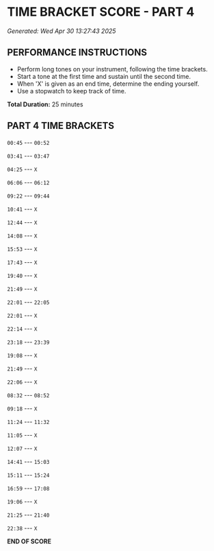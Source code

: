 # TIME BRACKET SCORE - PART 4
*Generated: Wed Apr 30 13:27:43 2025*

## PERFORMANCE INSTRUCTIONS
- Perform long tones on your instrument, following the time brackets.
- Start a tone at the first time and sustain until the second time.
- When 'X' is given as an end time, determine the ending yourself.
- Use a stopwatch to keep track of time.

**Total Duration:** 25 minutes

## PART 4 TIME BRACKETS

`00:45` --- `00:52`

`03:41` --- `03:47`

`04:25` --- `X`

`06:06` --- `06:12`

`09:22` --- `09:44`

`10:41` --- `X`

`12:44` --- `X`

`14:08` --- `X`

`15:53` --- `X`

`17:43` --- `X`

`19:40` --- `X`

`21:49` --- `X`

`22:01` --- `22:05`

`22:01` --- `X`

`22:14` --- `X`

`23:18` --- `23:39`

`19:08` --- `X`

`21:49` --- `X`

`22:06` --- `X`

`08:32` --- `08:52`

`09:18` --- `X`

`11:24` --- `11:32`

`11:05` --- `X`

`12:07` --- `X`

`14:41` --- `15:03`

`15:11` --- `15:24`

`16:59` --- `17:08`

`19:06` --- `X`

`21:25` --- `21:40`

`22:38` --- `X`

**END OF SCORE**
